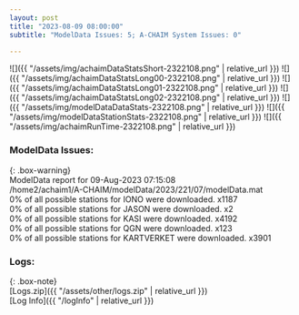 ```yaml
---
layout: post
title: "2023-08-09 08:00:00"
subtitle: "ModelData Issues: 5; A-CHAIM System Issues: 0"

---
```


![]({{ "/assets/img/achaimDataStatsShort-2322108.png" | relative_url }})
![]({{ "/assets/img/achaimDataStatsLong00-2322108.png" | relative_url }})
![]({{ "/assets/img/achaimDataStatsLong01-2322108.png" | relative_url }})
![]({{ "/assets/img/achaimDataStatsLong02-2322108.png" | relative_url }})
![]({{ "/assets/img/modelDataDataStats-2322108.png" | relative_url }})
![]({{ "/assets/img/modelDataStationStats-2322108.png" | relative_url }})
![]({{ "/assets/img/achaimRunTime-2322108.png" | relative_url }})


### ModelData Issues:  
  
{: .box-warning}  
 ModelData report for 09-Aug-2023 07:15:08   
 /home2/achaim1/A-CHAIM/modelData/2023/221/07/modelData.mat   
 0% of all possible stations for IONO were downloaded. x1187   
 0% of all possible stations for JASON were downloaded. x2   
 0% of all possible stations for KASI were downloaded. x4192   
 0% of all possible stations for QGN were downloaded. x123   
 0% of all possible stations for KARTVERKET were downloaded. x3901   
  


### Logs:  
  
{: .box-note}  
[Logs.zip]({{ "/assets/other/logs.zip" | relative_url }})  
[Log Info]({{ "/logInfo" | relative_url }})  
